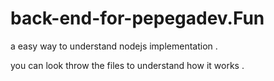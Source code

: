 # back-end-for-pepegadev.Fun


a easy way to understand nodejs implementation .

you can look throw the files to understand how it works . 
